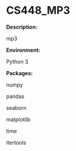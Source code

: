# CS448_MP3
**Description:**

mp3

**Environment:**

Python 3

**Packages:**

numpy

pandas

seaborn

matplotlib


time

itertools
